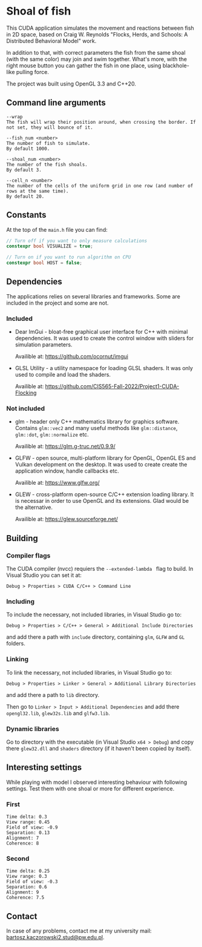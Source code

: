 # Shoal of fish
This CUDA application simulates the movement and reactions between fish in 2D space, based on Craig W. Reynolds "Flocks, Herds, and Schools: A Distributed Behavioral Model" work.

In addition to that, with correct parameters the fish from the same shoal (with the same color) may join and swim together. What's more, with the right mouse button you can gather the fish in one place, using blackhole-like pulling force.

The project was built using OpenGL 3.3 and C++20.

## Command line arguments
```
--wrap
The fish will wrap their position around, when crossing the border. If not set, they will bounce of it.

--fish_num <number>
The number of fish to simulate.
By default 1000.

--shoal_num <number>
The number of the fish shoals.
By default 3.

--cell_n <number>
The number of the cells of the uniform grid in one row (and number of rows at the same time).
By default 20.
```

## Constants
At the top of the `main.h` file you can find:
```cpp
// Turn off if you want to only measure calculations
constexpr bool VISUALIZE = true;

// Turn on if you want to run algorithm on CPU
constexpr bool HOST = false;
```

## Dependencies
The applications relies on several libraries and frameworks. Some are included in the project and some are not.

### Included
- Dear ImGui - bloat-free graphical user interface for C++ with minimal dependencies. It was used to create the control window with sliders for simulation parameters.
  
    Availible at: https://github.com/ocornut/imgui

- GLSL Utility - a utility namespace for loading GLSL shaders. It was only used to compile and load the shaders.

    Availible at: https://github.com/CIS565-Fall-2022/Project1-CUDA-Flocking

### Not included
- glm - header only C++ mathematics library for graphics software. Contains `glm::vec2` and many useful methods like `glm::distance`, `glm::dot`, `glm::normalize` etc.

    Availible at: https://glm.g-truc.net/0.9.9/

- GLFW - open source, multi-platform library for OpenGL, OpenGL ES and Vulkan development on the desktop. It was used to create create the application window, handle callbacks etc.

    Availible at: https://www.glfw.org/

- GLEW - cross-platform open-source C/C++ extension loading library. It is necessar in order to use OpenGL and its extensions. Glad would be the alternative.

    Availible at: https://glew.sourceforge.net/

## Building
### Compiler flags
The CUDA compiler (nvcc) requiers the `--extended-lambda ` flag to build. In Visual Studio you can set it at:
```
Debug > Properties > CUDA C/C++ > Command Line
```
### Including
To include the necessary, not included libraries, in Visual Studio go to:
```
Debug > Properties > C/C++ > General > Additional Include Directories
```
and add there a path with `include` directory, containing `glm`, `GLFW` and `GL` folders.

### Linking
To link the necessary, not included libraries, in Visual Studio go to:
```
Debug > Properties > Linker > General > Additional Library Directories
```
and add there a path to `lib` directory.

Then go to `Linker > Input > Additional Dependencies` and add there `opengl32.lib`, `glew32s.lib` and `glfw3.lib`.

### Dynamic libraries
Go to directory with the executable (in Visual Studio `x64 > Debug`) and copy there `glew32.dll` and `shaders` directory (if it haven't been copied by itself).

## Interesting settings
While playing with model I observed interesting behaviour with following settings. Test them with one shoal or more for different experience.

### First
```
Time delta: 0.3
View range: 0.45
Field of view: -0.9
Separation: 0.13
Alignment: 7
Coherence: 8
```
### Second
```
Time delta: 0.25
View range: 0.3
Field of view: -0.3
Separation: 0.6
Alignment: 9
Coherence: 7.5
```

## Contact
In case of any problems, contact me at my university mail: bartosz.kaczorowski2.stud@pw.edu.pl.
